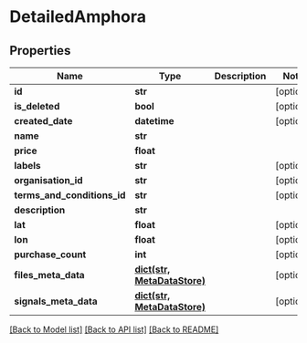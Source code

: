 # DetailedAmphora

## Properties
Name | Type | Description | Notes
------------ | ------------- | ------------- | -------------
**id** | **str** |  | [optional] 
**is_deleted** | **bool** |  | [optional] 
**created_date** | **datetime** |  | [optional] 
**name** | **str** |  | 
**price** | **float** |  | 
**labels** | **str** |  | [optional] 
**organisation_id** | **str** |  | [optional] 
**terms_and_conditions_id** | **str** |  | [optional] 
**description** | **str** |  | 
**lat** | **float** |  | [optional] 
**lon** | **float** |  | [optional] 
**purchase_count** | **int** |  | [optional] 
**files_meta_data** | [**dict(str, MetaDataStore)**](MetaDataStore.md) |  | [optional] 
**signals_meta_data** | [**dict(str, MetaDataStore)**](MetaDataStore.md) |  | [optional] 

[[Back to Model list]](../README.md#documentation-for-models) [[Back to API list]](../README.md#documentation-for-api-endpoints) [[Back to README]](../README.md)


